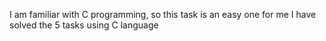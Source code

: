 I am familiar with C programming, so this task is an easy one for me
I have solved the 5 tasks using C language

